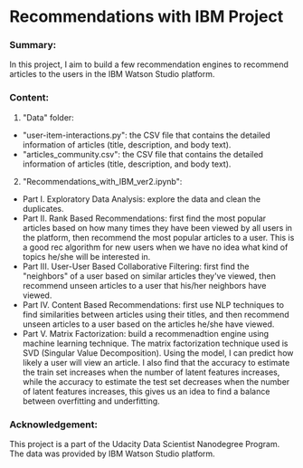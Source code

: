 # Recommendations with IBM Project  

### Summary:  
In this project, I aim to build a few recommendation engines to recommend articles to the users in the IBM Watson Studio platform. 

### Content:
1. "Data" folder:  
- "user-item-interactions.py": the CSV file that contains the detailed information of articles (title, description, and body text).  
- "articles_community.csv": the CSV file that contains the detailed information of articles (title, description, and body text).  
  
2. "Recommendations_with_IBM_ver2.ipynb":  
- Part I. Exploratory Data Analysis: explore the data and clean the duplicates.  
- Part II. Rank Based Recommendations: first find the most popular articles based on how many times they have been viewed by all users in the platform, then recommend the most popular articles to a user. This is a good rec algorithm for new users when we have no idea what kind of topics he/she will be interested in.  
- Part III. User-User Based Collaborative Filtering: first find the "neighbors" of a user based on similar articles they've viewed, then recommend unseen articles to a user that his/her neighbors have viewed.  
- Part IV. Content Based Recommendations: first use NLP techniques to find similarities between articles using their titles, and then recommend unseen articles to a user based on the articles he/she have viewed.  
- Part V. Matrix Factorization: build a recommenadtion engine using machine learning technique. The matrix factorization technique used is SVD (Singular Value Decomposition). Using the model, I can predict how likely a user will view an article. I also find that the accuracy to estimate the train set increases when the number of latent features increases, while the accuracy to estimate the test set decreases when the number of latent features increases, this gives us an idea to find a balance between overfitting and underfitting. 

### Acknowledgement:
This project is a part of the Udacity Data Scientist Nanodegree Program. The data was provided by IBM Watson Studio platform.
